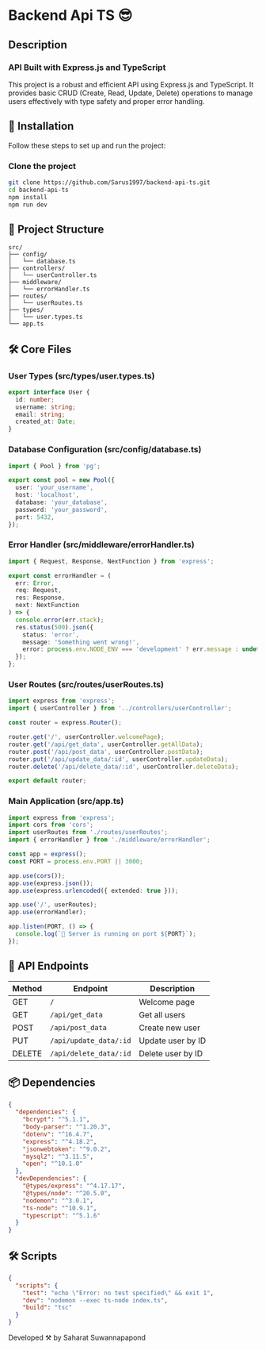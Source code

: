 # Backend Api TS 😎

## Description

### API Built with Express.js and TypeScript

This project is a robust and efficient API using Express.js and TypeScript. It provides basic CRUD (Create, Read, Update, Delete) operations to manage users effectively with type safety and proper error handling.

## 🚀 Installation

Follow these steps to set up and run the project:

### Clone the project

```bash
git clone https://github.com/Sarus1997/backend-api-ts.git
cd backend-api-ts 
npm install
npm run dev
```

## 📁 Project Structure

```
src/
├── config/
│   └── database.ts
├── controllers/
│   └── userController.ts
├── middleware/
│   └── errorHandler.ts
├── routes/
│   └── userRoutes.ts
├── types/
│   └── user.types.ts
└── app.ts
```

## 🛠️ Core Files

### User Types (src/types/user.types.ts)

```typescript
export interface User {
  id: number;
  username: string;
  email: string;
  created_at: Date;
}
```

### Database Configuration (src/config/database.ts)

```typescript
import { Pool } from 'pg';

export const pool = new Pool({
  user: 'your_username',
  host: 'localhost',
  database: 'your_database',
  password: 'your_password',
  port: 5432,
});
```

### Error Handler (src/middleware/errorHandler.ts)

```typescript
import { Request, Response, NextFunction } from 'express';

export const errorHandler = (
  err: Error,
  req: Request,
  res: Response,
  next: NextFunction
) => {
  console.error(err.stack);
  res.status(500).json({
    status: 'error',
    message: 'Something went wrong!',
    error: process.env.NODE_ENV === 'development' ? err.message : undefined
  });
};
```

### User Routes (src/routes/userRoutes.ts)

```typescript
import express from 'express';
import { userController } from '../controllers/userController';

const router = express.Router();

router.get('/', userController.welcomePage);
router.get('/api/get_data', userController.getAllData);
router.post('/api/post_data', userController.postData);
router.put('/api/update_data/:id', userController.updateData);
router.delete('/api/delete_data/:id', userController.deleteData);

export default router;
```

### Main Application (src/app.ts)

```typescript
import express from 'express';
import cors from 'cors';
import userRoutes from './routes/userRoutes';
import { errorHandler } from './middleware/errorHandler';

const app = express();
const PORT = process.env.PORT || 3000;

app.use(cors());
app.use(express.json());
app.use(express.urlencoded({ extended: true }));

app.use('/', userRoutes);
app.use(errorHandler);

app.listen(PORT, () => {
  console.log(`🚀 Server is running on port ${PORT}`);
});
```

## 📂 API Endpoints

| Method | Endpoint | Description |
|--------|----------|-------------|
| GET | `/` | Welcome page |
| GET | `/api/get_data` | Get all users |
| POST | `/api/post_data` | Create new user |
| PUT | `/api/update_data/:id` | Update user by ID |
| DELETE | `/api/delete_data/:id` | Delete user by ID |

## 📦 Dependencies

```json
{
  "dependencies": {
    "bcrypt": "^5.1.1",
    "body-parser": "^1.20.3",
    "dotenv": "^16.4.7",
    "express": "^4.18.2",
    "jsonwebtoken": "^9.0.2",
    "mysql2": "^3.11.5",
    "open": "^10.1.0"
  },
  "devDependencies": {
    "@types/express": "^4.17.17",
    "@types/node": "^20.5.0",
    "nodemon": "^3.0.1",
    "ts-node": "^10.9.1",
    "typescript": "^5.1.6"
  }
}
```

## 🛠️ Scripts

```json
{
  "scripts": {
    "test": "echo \"Error: no test specified\" && exit 1",
    "dev": "nodemon --exec ts-node index.ts",
    "build": "tsc"
  }
}
```

Developed ⚒️ by Saharat Suwannapapond
